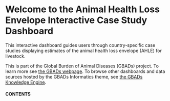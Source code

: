 # Welcome to the Animal Health Loss Envelope Interactive Case Study Dashboard

This interactive dashboard guides users through country-specific case studies displaying estimates of the animal health loss envelope (AHLE) for livestock.

This is part of the Global Burden of Animal Diseases (GBADs) project. To learn more see [the GBADs webpage](https://animalhealthmetrics.org/). To browse other dashboards and data sources hosted by the GBADs Informatics theme, see [the GBADs Knowledge Engine](http://gbadske.org/).

<h4>CONTENTS</h4>

```{tableofcontents}
```

<!--
<h4>Test Video</h4>
# /videos folder is in the _build folder at the top level of the Jupyter Book.
# Create a video on Windows using the Xbox Game recording feature. Activate with [Windows key] + [G].
<div>
<video controls width="500" src="../videos/test.mp4"></video>
</div>
-->